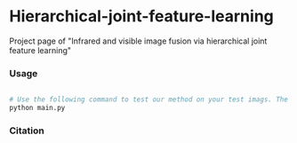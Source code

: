 # Hierarchical-joint-feature-learning




Project page of  "Infrared and visible image fusion via hierarchical joint feature learning"


### Usage
```bash

# Use the following command to test our method on your test imags. The fused results will be saved in ./results/
python main.py
```



### Citation



